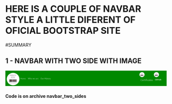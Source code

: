 # HERE IS A COUPLE OF NAVBAR STYLE A LITTLE DIFERENT OF OFICIAL BOOTSTRAP SITE


#SUMMARY


## 1 - NAVBAR WITH TWO SIDE WITH IMAGE

![Exemplo](https://github.com/ter-9001/bootstrap-exemplos/blob/master/navbar%20styles/Screenshot_50.png)

#### Code is on archive navbar_two_sides

